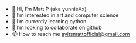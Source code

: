 - 👋 Hi, I’m Matt P (aka yunnieXx)
- 👀 I’m interested in art and computer science
- 🌱 I’m currently learning python
- 💞️ I’m looking to collaborate on github
- 📫 How to reach me ayitsmattofficial@gmail.com

<!---
yunnieXx/yunnieXx is a ✨ special ✨ repository because its `README.md` (this file) appears on your GitHub profile.
You can click the Preview link to take a look at your changes.
--->
